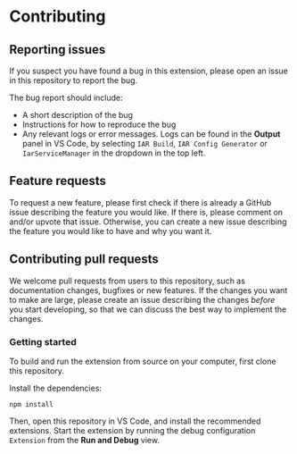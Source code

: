 # Contributing

## Reporting issues
If you suspect you have found a bug in this extension, please open an issue in this repository to report the bug.

The bug report should include:
 * A short description of the bug
 * Instructions for how to reproduce the bug
 * Any relevant logs or error messages. Logs can be found in the **Output** panel in VS Code, by selecting `IAR Build`,
 `IAR Config Generator` or `IarServiceManager` in the dropdown in the top left.

## Feature requests
To request a new feature, please first check if there is already a GitHub issue describing the feature you would like.
If there is, please comment on and/or upvote that issue. Otherwise, you can create a new issue describing the feature
you would like to have and why you want it.

## Contributing pull requests
We welcome pull requests from users to this repository, such as documentation changes, bugfixes or new features.
If the changes you want to make are large, please create an issue describing the changes *before* you start developing,
so that we can discuss the best way to implement the changes.

### Getting started
To build and run the extension from source on your computer, first clone this repository.

Install the dependencies:

```
npm install
```
Then, open this repository in VS Code, and install the recommended extensions.
Start the extension by running the debug configuration `Extension` from the **Run and Debug** view.